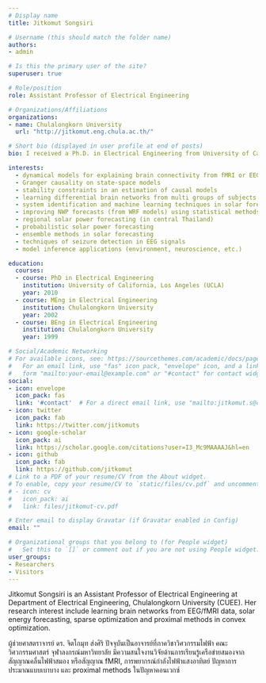 ```yaml
---
# Display name
title: Jitkomut Songsiri

# Username (this should match the folder name)
authors:
- admin

# Is this the primary user of the site?
superuser: true

# Role/position
role: Assistant Professor of Electrical Engineering

# Organizations/Affiliations
organizations:
- name: Chulalongkorn University
  url: "http://jitkomut.eng.chula.ac.th/"

# Short bio (displayed in user profile at end of posts)
bio: I received a Ph.D. in Electrical Engineering from University of California, Los Angeles (UCLA) under the supervision of Professor Lieven Vandenberghe in 2010 My study in the U.S. was supported by the Royal Thai government scholarship. At UCLA, I worked in the area of convex optimization and its applications in graphical models of time series. Currently, I am with Control Systems Research Laboratory (CSRL), Department of Electrical Engineering, Chulalongkorn University, where we refer to ourselves as Chula Engineering. It is the oldest university in Thailand with a beautiful campus located in the downtown Bangkok. I am teaching feedback control laboratory, linear algebra, complex analysis, random processes, system identification, convex optimization, and statistical methods for engineering. My research interests include a broad area of system modelling, statistical learning and numerical methods for optimization problems. 

interests:
  - dynamical models for explaining brain connectivity from fMRI or EEG signals
  - Granger causality on state-space models
  - stability constraints in an estimation of causal models
  - learning differential brain networks from multi groups of subjects
  - system identification and machine learning techniques in solar forecasting
  - improving NWP forecasts (from WRF models) using statistical methods
  - regional solar power forecasting (in central Thailand)
  - probabilistic solar power forecasting
  - ensemble methods in solar forecasting
  - techniques of seizure detection in EEG signals
  - model inference applications (environment, neuroscience, etc.)

education:
  courses:
  - course: PhD in Electrical Engineering
    institution: University of California, Los Angeles (UCLA)
    year: 2010
  - course: MEng in Electrical Engineering
    institution: Chulalongkorn University
    year: 2002
  - course: BEng in Electrical Engineering
    institution: Chulalongkorn University
    year: 1999

# Social/Academic Networking
# For available icons, see: https://sourcethemes.com/academic/docs/page-builder/#icons
#   For an email link, use "fas" icon pack, "envelope" icon, and a link in the
#   form "mailto:your-email@example.com" or "#contact" for contact widget.
social:
- icon: envelope
  icon_pack: fas
  link: '#contact'  # For a direct email link, use "mailto:jitkomut.s@chula.ac.th".
- icon: twitter
  icon_pack: fab
  link: https://twitter.com/jitkomuts
- icon: google-scholar
  icon_pack: ai
  link: https://scholar.google.com/citations?user=I3_Mc9MAAAAJ&hl=en
- icon: github
  icon_pack: fab
  link: https://github.com/jitkomut
# Link to a PDF of your resume/CV from the About widget.
# To enable, copy your resume/CV to `static/files/cv.pdf` and uncomment the lines below.
# - icon: cv
#   icon_pack: ai
#   link: files/jitkomut-cv.pdf

# Enter email to display Gravatar (if Gravatar enabled in Config)
email: ""

# Organizational groups that you belong to (for People widget)
#   Set this to `[]` or comment out if you are not using People widget.
user_groups:
- Researchers
- Visitors
---
```


Jitkomut Songsiri is an Assistant Professor of Electrical Engineering at Department of Electrical Engineering, Chulalongkorn University (CUEE). Her research interest include learning brain networks from EEG/fMRI data, solar energy forecasting, sparse optimization and proximal methods in convex optimization. 

ผู้ช่วยศาสตราจารย์ ดร. จิตโกมุท ส่งศิริ ปัจจุบันเป็นอาจารย์ที่ภาควิชาวิศวกรรมไฟฟ้า คณะวิศวกรรมศาสตร์ จุฬาลงกรณ์มหาวิทยาลัย มีความสนใจงานวิจัยด้านการเรียนรู้เครือข่ายสมองจากสัญญาณคลื่นไฟฟ้าสมอง หรือสัญญาณ fMRI, การพยากรณ์กำลังไฟฟ้าแสงอาทิตย์ ปัญหาการประมาณแบบเบาบาง และ proximal methods ในปัญหาคอนเวกซ์
